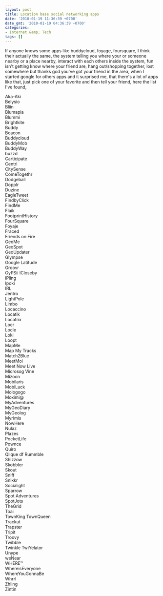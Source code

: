 ```yaml
---
layout: post
title: Location base social networking apps
date: '2010-01-19 11:36:39 +0700'
date_gmt: '2010-01-19 04:36:39 +0700'
categories:
- Internet &amp; Tech
tags: []
---
```

If anyone knows some apps like buddycloud, foyage, foursquare, I think their actually the same, the system telling you where your or someone nearby or a place nearby, interact with each others inside the system, fun isn't getting know where your friend are, hang out/shopping together, lost somewhere but thanks god you've got your friend in the area, when I started google for others apps and it surprised me, that there's a lot of apps like that, just pick one of your favorite and then tell your friend, here the list I've found,

 Aka-Aki  
 Belysio  
 Bliin  
 Blumapia  
 Blummi  
 Brightkite  
 Buddy  
 Beacon  
 Buddycloud  
 BuddyMob  
 BuddyWay  
 buzzd  
 Carticipate  
 Centrl  
 CitySense  
 ComeTogethr  
 Dodgeball  
 Dopplr  
 Duzine  
 EagleTweet  
 FindbyClick  
 FindMe  
 Flaik  
 FootprintHistory  
 FourSquare  
 Foyaje  
 Fraced  
 Friends on Fire  
 GeoMe  
 GeoSpot  
 GeoUpdater  
 Glympse  
 Google Latitude  
 Groovr  
 GyPSii ICloseby  
 iPling  
 Ipoki  
 IRL  
 Jentro  
 LightPole  
 Limbo  
 Locaccino  
 Locatik  
 Locatrix  
 Locr  
 Locle  
 Loki  
 Loopt  
 MapMe  
 Map My Tracks  
 Match2Blue  
 MeetMoi  
 Meet Now Live  
 Microsog Vine  
 Mizoon  
 Mobilaris  
 MobiLuck  
 Mologogo  
 Moximi@  
 MyAdventures  
 MyGeoDiary  
 MyGeolog  
 Myrimis  
 NowHere  
 Nulaz  
 Plazes  
 PocketLife  
 Pownce  
 Quiro  
 Qlique df Rummble  
 Shizzow  
 Skobbler  
 Skout  
 Sniff  
 Snikkr  
 Socialight  
 Sparrow  
 Spot Adventures  
 SpotJots  
 TheGrid  
 Toai  
 TownKing TownQueen  
 Trackut  
 Trapster  
 Tripit  
 Troovy  
 Twibble  
 Twinkle TwiYelator  
 Unype  
 weNear  
 WHERE™  
 WhereisEveryone  
 WhereYouGonnaBe  
 Whrrl  
 Zhiing  
 Zintin